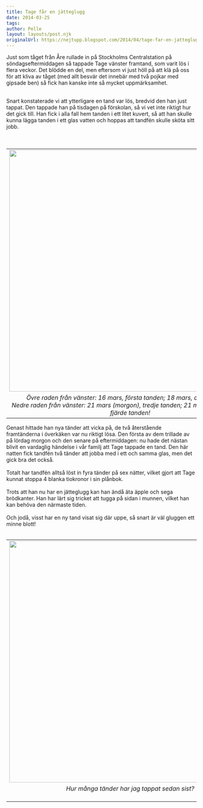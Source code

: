 ```yaml
---
title: Tage får en jätteglugg
date: 2014-03-25
tags: 	
author: Pelle
layout: layouts/post.njk
originalUrl: https://nejtupp.blogspot.com/2014/04/tage-far-en-jatteglugg.html
---
```


Just som tåget från Åre rullade in på Stockholms Centralstation på söndagseftermiddagen så tappade Tage vänster framtand, som varit lös i flera veckor. Det blödde en del, men eftersom vi just höll på att klä på oss för att kliva av tåget (med allt besvär det innebär med två pojkar med gipsade ben) så fick han kanske inte så mycket uppmärksamhet.<br><div class="separator" style="clear: both; text-align: center;"><br></div>Snart konstaterade vi att ytterligare en tand var lös, bredvid den han just tappat. Den tappade han på tisdagen på förskolan, så vi vet inte riktigt hur det gick till. Han fick i alla fall hem tanden i ett litet kuvert, så att han skulle kunna lägga tanden i ett glas vatten och hoppas att tandfén skulle sköta sitt jobb.<br><br><i style="font-size: 13px; text-align: center;"></i><br><table align="center" cellpadding="0" cellspacing="0" class="tr-caption-container" style="margin-left: auto; margin-right: auto; text-align: center;"><tbody><tr><td style="text-align: center;"><img src="../../../../img/Tages_glugg.jpg" height="640" width="640"></td></tr><tr><td class="tr-caption" style="text-align: center;"><i>Övre raden från vänster: 16 mars, första tanden; 18 mars, andra tanden.<br>Nedre raden från vänster: 21 mars (morgon), tredje tanden; 21 mars (eftermiddag) fjärde tanden!</i></td></tr></tbody></table>Genast hittade han nya tänder att vicka på, de två återstående framtänderna i överkäken var nu riktigt lösa. Den första av dem trillade av på lördag morgon och den senare på eftermiddagen: nu hade det nästan blivit en vardaglig händelse i vår familj att Tage tappade en tand. Den här natten fick tandfén två tänder att jobba med i ett och samma glas, men det gick bra det också.<br><br>Totalt har tandfén alltså löst in fyra tänder på sex nätter, vilket gjort att Tage kunnat stoppa 4 blanka tiokronor i sin plånbok.<br><br>Trots att han nu har en jätteglugg kan han ändå äta äpple och sega brödkanter. Han har lärt sig tricket att tugga på sidan i munnen, vilket han kan behöva den närmaste tiden.<br><br>Och jodå, visst har en ny tand visat sig där uppe, så snart är väl gluggen ett minne blott!<br><br><table align="center" cellpadding="0" cellspacing="0" class="tr-caption-container" style="margin-left: auto; margin-right: auto; text-align: center;"><tbody><tr><td style="text-align: center;"><img src="../../../../img/Tages+glugg-PERK4928.jpg" height="640" width="640"></td></tr><tr><td class="tr-caption" style="text-align: center;"><i>Hur många tänder har jag tappat sedan sist?</i><br><div class="separator" style="clear: both; text-align: center;"><i><br></i></div></td></tr></tbody></table>
<!-- no comments on this post -->